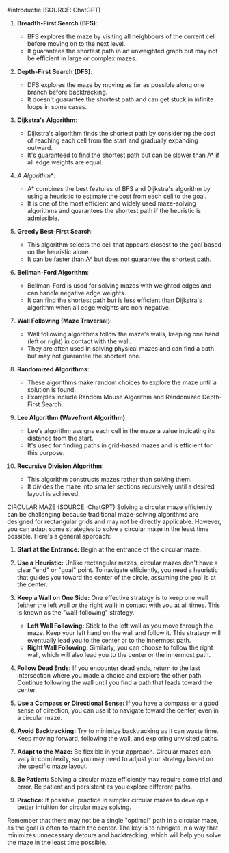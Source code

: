 #introductie 
(SOURCE: ChatGPT)
1. **Breadth-First Search (BFS)**:
    
    - BFS explores the maze by visiting all neighbours of the current cell before moving on to the next level.
    - It guarantees the shortest path in an unweighted graph but may not be efficient in large or complex mazes.
2. **Depth-First Search (DFS)**:
    
    - DFS explores the maze by moving as far as possible along one branch before backtracking.
    - It doesn't guarantee the shortest path and can get stuck in infinite loops in some cases.
3. **Dijkstra's Algorithm**:
    
    - Dijkstra's algorithm finds the shortest path by considering the cost of reaching each cell from the start and gradually expanding outward.
    - It's guaranteed to find the shortest path but can be slower than A* if all edge weights are equal.
4. __A_ Algorithm_*:
    
    - A* combines the best features of BFS and Dijkstra's algorithm by using a heuristic to estimate the cost from each cell to the goal.
    - It is one of the most efficient and widely used maze-solving algorithms and guarantees the shortest path if the heuristic is admissible.
5. **Greedy Best-First Search**:
    
    - This algorithm selects the cell that appears closest to the goal based on the heuristic alone.
    - It can be faster than A* but does not guarantee the shortest path.
6. **Bellman-Ford Algorithm**:
    
    - Bellman-Ford is used for solving mazes with weighted edges and can handle negative edge weights.
    - It can find the shortest path but is less efficient than Dijkstra's algorithm when all edge weights are non-negative.
7. **Wall Following (Maze Traversal)**:
    
    - Wall following algorithms follow the maze's walls, keeping one hand (left or right) in contact with the wall.
    - They are often used in solving physical mazes and can find a path but may not guarantee the shortest one.
8. **Randomized Algorithms**:
    
    - These algorithms make random choices to explore the maze until a solution is found.
    - Examples include Random Mouse Algorithm and Randomized Depth-First Search.
9. **Lee Algorithm (Wavefront Algorithm)**:
    
    - Lee's algorithm assigns each cell in the maze a value indicating its distance from the start.
    - It's used for finding paths in grid-based mazes and is efficient for this purpose.
10. **Recursive Division Algorithm**:
    
    - This algorithm constructs mazes rather than solving them.
    - It divides the maze into smaller sections recursively until a desired layout is achieved.

CIRCULAR MAZE
(SOURCE: ChatGPT)
Solving a circular maze efficiently can be challenging because traditional maze-solving algorithms are designed for rectangular grids and may not be directly applicable. However, you can adapt some strategies to solve a circular maze in the least time possible. Here's a general approach:

1. **Start at the Entrance:** Begin at the entrance of the circular maze.
    
2. **Use a Heuristic:** Unlike rectangular mazes, circular mazes don't have a clear "end" or "goal" point. To navigate efficiently, you need a heuristic that guides you toward the center of the circle, assuming the goal is at the center.
    
3. **Keep a Wall on One Side:** One effective strategy is to keep one wall (either the left wall or the right wall) in contact with you at all times. This is known as the "wall-following" strategy.
    
    - **Left Wall Following:** Stick to the left wall as you move through the maze. Keep your left hand on the wall and follow it. This strategy will eventually lead you to the center or to the innermost path.
    - **Right Wall Following:** Similarly, you can choose to follow the right wall, which will also lead you to the center or the innermost path.
4. **Follow Dead Ends:** If you encounter dead ends, return to the last intersection where you made a choice and explore the other path. Continue following the wall until you find a path that leads toward the center.
    
5. **Use a Compass or Directional Sense:** If you have a compass or a good sense of direction, you can use it to navigate toward the center, even in a circular maze.
    
6. **Avoid Backtracking:** Try to minimize backtracking as it can waste time. Keep moving forward, following the wall, and exploring unvisited paths.
    
7. **Adapt to the Maze:** Be flexible in your approach. Circular mazes can vary in complexity, so you may need to adjust your strategy based on the specific maze layout.
    
8. **Be Patient:** Solving a circular maze efficiently may require some trial and error. Be patient and persistent as you explore different paths.
    
9. **Practice:** If possible, practice in simpler circular mazes to develop a better intuition for circular maze solving.
    

Remember that there may not be a single "optimal" path in a circular maze, as the goal is often to reach the center. The key is to navigate in a way that minimizes unnecessary detours and backtracking, which will help you solve the maze in the least time possible.